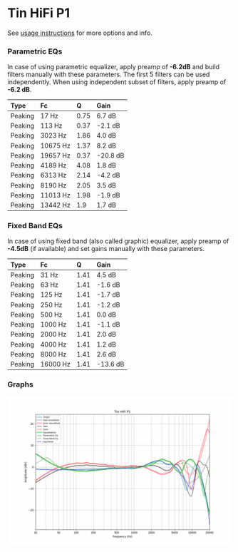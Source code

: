 # Tin HiFi P1
See [usage instructions](https://github.com/jaakkopasanen/AutoEq#usage) for more options and info.

### Parametric EQs
In case of using parametric equalizer, apply preamp of **-6.2dB** and build filters manually
with these parameters. The first 5 filters can be used independently.
When using independent subset of filters, apply preamp of **-6.2 dB**.

| Type    | Fc       |    Q | Gain     |
|:--------|:---------|:-----|:---------|
| Peaking | 17 Hz    | 0.75 | 6.7 dB   |
| Peaking | 113 Hz   | 0.37 | -2.1 dB  |
| Peaking | 3023 Hz  | 1.86 | 4.0 dB   |
| Peaking | 10675 Hz | 1.37 | 8.2 dB   |
| Peaking | 19657 Hz | 0.37 | -20.8 dB |
| Peaking | 4189 Hz  | 4.08 | 1.8 dB   |
| Peaking | 6313 Hz  | 2.14 | -4.2 dB  |
| Peaking | 8190 Hz  | 2.05 | 3.5 dB   |
| Peaking | 11013 Hz | 1.98 | -1.9 dB  |
| Peaking | 13442 Hz | 1.9  | 1.7 dB   |

### Fixed Band EQs
In case of using fixed band (also called graphic) equalizer, apply preamp of **-4.5dB**
(if available) and set gains manually with these parameters.

| Type    | Fc       |    Q | Gain     |
|:--------|:---------|:-----|:---------|
| Peaking | 31 Hz    | 1.41 | 4.5 dB   |
| Peaking | 63 Hz    | 1.41 | -1.6 dB  |
| Peaking | 125 Hz   | 1.41 | -1.7 dB  |
| Peaking | 250 Hz   | 1.41 | -1.2 dB  |
| Peaking | 500 Hz   | 1.41 | 0.0 dB   |
| Peaking | 1000 Hz  | 1.41 | -1.1 dB  |
| Peaking | 2000 Hz  | 1.41 | 2.0 dB   |
| Peaking | 4000 Hz  | 1.41 | 1.2 dB   |
| Peaking | 8000 Hz  | 1.41 | 2.6 dB   |
| Peaking | 16000 Hz | 1.41 | -13.6 dB |

### Graphs
![](./Tin%20HiFi%20P1.png)